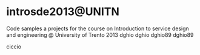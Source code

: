 introsde2013@UNITN
============

Code samples a projects for the course on Introduction to service design and engineering @ University of Trento
2013
dghio
dghio
dghio89
dghio89

ciccio
